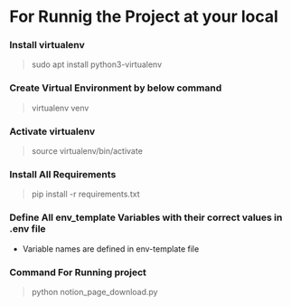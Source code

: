 # For Runnig the Project at your local

### Install virtualenv
> sudo apt install python3-virtualenv

### Create Virtual Environment by below command
> virtualenv venv

### Activate virtualenv
> source virtualenv/bin/activate

### Install All Requirements
> pip install -r requirements.txt

### Define All env_template Variables with their correct values in .env file
* Variable names are defined in env-template file

### Command For Running project
> python notion_page_download.py
